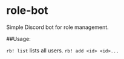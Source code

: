 # role-bot
Simple Discord bot for role management.

##Usage:

`rb! list` lists all users.
`rb! add <id> <id>...`
